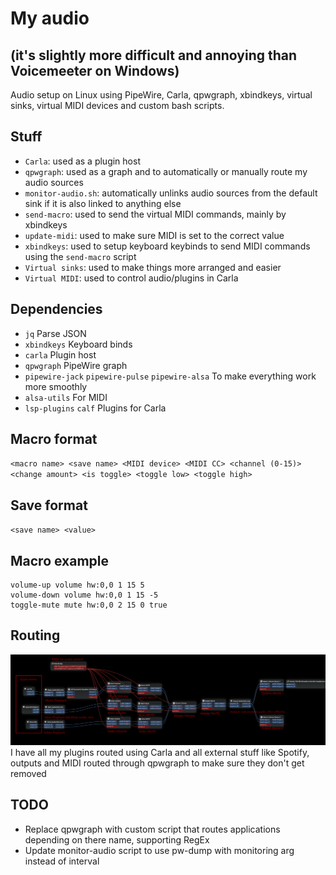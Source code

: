 # My audio
## (it's slightly more difficult and annoying than Voicemeeter on Windows)

Audio setup on Linux using PipeWire, Carla, qpwgraph, xbindkeys, virtual sinks, virtual MIDI devices and custom bash scripts.

## Stuff
* `Carla`: used as a plugin host
* `qpwgraph`: used as a graph and to automatically or manually route my audio sources
* `monitor-audio.sh`: automatically unlinks audio sources from the default sink if it is also linked to anything else
* `send-macro`: used to send the virtual MIDI commands, mainly by xbindkeys
* `update-midi`: used to make sure MIDI is set to the correct value
* `xbindkeys`: used to setup keyboard keybinds to send MIDI commands using the `send-macro` script
* `Virtual sinks`: used to make things more arranged and easier
* `Virtual MIDI`: used to control audio/plugins in Carla

## Dependencies
* `jq` Parse JSON
* `xbindkeys` Keyboard binds
* `carla` Plugin host
* `qpwgraph` PipeWire graph
* `pipewire-jack` `pipewire-pulse` `pipewire-alsa` To make everything work more smoothly
* `alsa-utils` For MIDI
* `lsp-plugins` `calf` Plugins for Carla

## Macro format
`<macro name> <save name> <MIDI device> <MIDI CC> <channel (0-15)> <change amount> <is toggle> <toggle low> <toggle high>`

## Save format
`<save name> <value>`

## Macro example
```
volume-up volume hw:0,0 1 15 5
volume-down volume hw:0,0 1 15 -5
toggle-mute mute hw:0,0 2 15 0 true
```

## Routing
![Routing in Carla](./carla-example-config.png)
I have all my plugins routed using Carla and all external stuff like Spotify, outputs and MIDI routed through qpwgraph to make sure they don't get removed

## TODO
* Replace qpwgraph with custom script that routes applications depending on there name, supporting RegEx
* Update monitor-audio script to use pw-dump with monitoring arg instead of interval